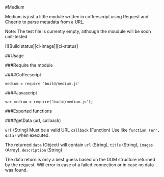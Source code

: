 #Medium

Medium is just a little module written in coffeescript using Request and Cheerio to parse metadata from a URL.

Note: The test file is currently empty, although the moudule will be soon unit-tested

[![Build status][ci-image]][ci-status]

##Usage

###Require the module

####Coffeescript

``medium = require 'build/medium.js'``

####Javascript

``var medium = require('build/medium.js');``

###Exported functions

####getData (url, callback)

`url` (String) Must be a valid URL
`callback` (Function) Use like `function (err, data)` when executed.

The returned `data` (Object) will contain `url` (String), `title` (String), `images` (Array), `description` (String)

The data return is only a best guess based on the DOM structure returned by the request.
Will error in case of a failed connection or in case no data was found.

